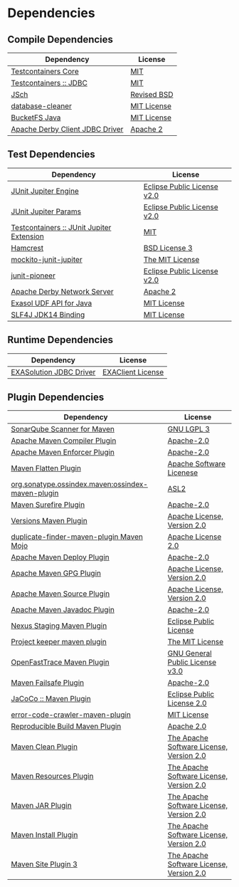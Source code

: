 <!-- @formatter:off -->
# Dependencies

## Compile Dependencies

| Dependency                           | License          |
| ------------------------------------ | ---------------- |
| [Testcontainers Core][0]             | [MIT][1]         |
| [Testcontainers :: JDBC][0]          | [MIT][1]         |
| [JSch][2]                            | [Revised BSD][3] |
| [database-cleaner][4]                | [MIT License][5] |
| [BucketFS Java][6]                   | [MIT License][7] |
| [Apache Derby Client JDBC Driver][8] | [Apache 2][9]    |

## Test Dependencies

| Dependency                                     | License                           |
| ---------------------------------------------- | --------------------------------- |
| [JUnit Jupiter Engine][10]                     | [Eclipse Public License v2.0][11] |
| [JUnit Jupiter Params][10]                     | [Eclipse Public License v2.0][11] |
| [Testcontainers :: JUnit Jupiter Extension][0] | [MIT][1]                          |
| [Hamcrest][12]                                 | [BSD License 3][13]               |
| [mockito-junit-jupiter][14]                    | [The MIT License][15]             |
| [junit-pioneer][16]                            | [Eclipse Public License v2.0][11] |
| [Apache Derby Network Server][8]               | [Apache 2][9]                     |
| [Exasol UDF API for Java][17]                  | [MIT License][18]                 |
| [SLF4J JDK14 Binding][19]                      | [MIT License][20]                 |

## Runtime Dependencies

| Dependency                    | License                 |
| ----------------------------- | ----------------------- |
| [EXASolution JDBC Driver][21] | [EXAClient License][22] |

## Plugin Dependencies

| Dependency                                              | License                                       |
| ------------------------------------------------------- | --------------------------------------------- |
| [SonarQube Scanner for Maven][23]                       | [GNU LGPL 3][24]                              |
| [Apache Maven Compiler Plugin][25]                      | [Apache-2.0][26]                              |
| [Apache Maven Enforcer Plugin][27]                      | [Apache-2.0][26]                              |
| [Maven Flatten Plugin][28]                              | [Apache Software Licenese][26]                |
| [org.sonatype.ossindex.maven:ossindex-maven-plugin][29] | [ASL2][9]                                     |
| [Maven Surefire Plugin][30]                             | [Apache-2.0][26]                              |
| [Versions Maven Plugin][31]                             | [Apache License, Version 2.0][26]             |
| [duplicate-finder-maven-plugin Maven Mojo][32]          | [Apache License 2.0][33]                      |
| [Apache Maven Deploy Plugin][34]                        | [Apache-2.0][26]                              |
| [Apache Maven GPG Plugin][35]                           | [Apache License, Version 2.0][26]             |
| [Apache Maven Source Plugin][36]                        | [Apache License, Version 2.0][26]             |
| [Apache Maven Javadoc Plugin][37]                       | [Apache-2.0][26]                              |
| [Nexus Staging Maven Plugin][38]                        | [Eclipse Public License][39]                  |
| [Project keeper maven plugin][40]                       | [The MIT License][41]                         |
| [OpenFastTrace Maven Plugin][42]                        | [GNU General Public License v3.0][43]         |
| [Maven Failsafe Plugin][44]                             | [Apache-2.0][26]                              |
| [JaCoCo :: Maven Plugin][45]                            | [Eclipse Public License 2.0][46]              |
| [error-code-crawler-maven-plugin][47]                   | [MIT License][48]                             |
| [Reproducible Build Maven Plugin][49]                   | [Apache 2.0][9]                               |
| [Maven Clean Plugin][50]                                | [The Apache Software License, Version 2.0][9] |
| [Maven Resources Plugin][51]                            | [The Apache Software License, Version 2.0][9] |
| [Maven JAR Plugin][52]                                  | [The Apache Software License, Version 2.0][9] |
| [Maven Install Plugin][53]                              | [The Apache Software License, Version 2.0][9] |
| [Maven Site Plugin 3][54]                               | [The Apache Software License, Version 2.0][9] |

[0]: https://testcontainers.org
[1]: http://opensource.org/licenses/MIT
[2]: http://www.jcraft.com/jsch/
[3]: http://www.jcraft.com/jsch/LICENSE.txt
[4]: https://github.com/exasol/database-cleaner/
[5]: https://github.com/exasol/database-cleaner/blob/main/LICENSE
[6]: https://github.com/exasol/bucketfs-java/
[7]: https://github.com/exasol/bucketfs-java/blob/main/LICENSE
[8]: http://db.apache.org/derby/
[9]: http://www.apache.org/licenses/LICENSE-2.0.txt
[10]: https://junit.org/junit5/
[11]: https://www.eclipse.org/legal/epl-v20.html
[12]: http://hamcrest.org/JavaHamcrest/
[13]: http://opensource.org/licenses/BSD-3-Clause
[14]: https://github.com/mockito/mockito
[15]: https://github.com/mockito/mockito/blob/main/LICENSE
[16]: https://junit-pioneer.org/
[17]: https://github.com/exasol/udf-api-java/
[18]: https://github.com/exasol/udf-api-java/blob/main/LICENSE
[19]: http://www.slf4j.org
[20]: http://www.opensource.org/licenses/mit-license.php
[21]: http://www.exasol.com
[22]: https://repo1.maven.org/maven2/com/exasol/exasol-jdbc/7.1.20/exasol-jdbc-7.1.20-license.txt
[23]: http://sonarsource.github.io/sonar-scanner-maven/
[24]: http://www.gnu.org/licenses/lgpl.txt
[25]: https://maven.apache.org/plugins/maven-compiler-plugin/
[26]: https://www.apache.org/licenses/LICENSE-2.0.txt
[27]: https://maven.apache.org/enforcer/maven-enforcer-plugin/
[28]: https://www.mojohaus.org/flatten-maven-plugin/
[29]: https://sonatype.github.io/ossindex-maven/maven-plugin/
[30]: https://maven.apache.org/surefire/maven-surefire-plugin/
[31]: https://www.mojohaus.org/versions/versions-maven-plugin/
[32]: https://github.com/basepom/duplicate-finder-maven-plugin
[33]: http://www.apache.org/licenses/LICENSE-2.0.html
[34]: https://maven.apache.org/plugins/maven-deploy-plugin/
[35]: https://maven.apache.org/plugins/maven-gpg-plugin/
[36]: https://maven.apache.org/plugins/maven-source-plugin/
[37]: https://maven.apache.org/plugins/maven-javadoc-plugin/
[38]: http://www.sonatype.com/public-parent/nexus-maven-plugins/nexus-staging/nexus-staging-maven-plugin/
[39]: http://www.eclipse.org/legal/epl-v10.html
[40]: https://github.com/exasol/project-keeper/
[41]: https://github.com/exasol/project-keeper/blob/main/LICENSE
[42]: https://github.com/itsallcode/openfasttrace-maven-plugin
[43]: https://www.gnu.org/licenses/gpl-3.0.html
[44]: https://maven.apache.org/surefire/maven-failsafe-plugin/
[45]: https://www.jacoco.org/jacoco/trunk/doc/maven.html
[46]: https://www.eclipse.org/legal/epl-2.0/
[47]: https://github.com/exasol/error-code-crawler-maven-plugin/
[48]: https://github.com/exasol/error-code-crawler-maven-plugin/blob/main/LICENSE
[49]: http://zlika.github.io/reproducible-build-maven-plugin
[50]: http://maven.apache.org/plugins/maven-clean-plugin/
[51]: http://maven.apache.org/plugins/maven-resources-plugin/
[52]: http://maven.apache.org/plugins/maven-jar-plugin/
[53]: http://maven.apache.org/plugins/maven-install-plugin/
[54]: http://maven.apache.org/plugins/maven-site-plugin/
